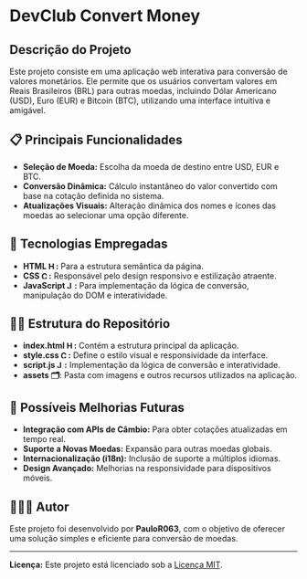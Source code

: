 # DevClub Convert Money

## Descrição do Projeto
Este projeto consiste em uma aplicação web interativa para conversão de valores monetários. Ele permite que os usuários convertam valores em Reais Brasileiros (BRL) para outras moedas, incluindo Dólar Americano (USD), Euro (EUR) e Bitcoin (BTC), utilizando uma interface intuitiva e amigável.

## 📋 Principais Funcionalidades
- **Seleção de Moeda:** Escolha da moeda de destino entre USD, EUR e BTC.
- **Conversão Dinâmica:** Cálculo instantâneo do valor convertido com base na cotação definida no sistema.
- **Atualizações Visuais:** Alteração dinâmica dos nomes e ícones das moedas ao selecionar uma opção diferente.


## 🚀 Tecnologias Empregadas
- **HTML [<img src="https://cdn.jsdelivr.net/gh/devicons/devicon/icons/html5/html5-original.svg" alt="HTML5" width="13"/>](https://developer.mozilla.org/pt-BR/docs/Web/HTML):** Para a estrutura semântica da página.
- **CSS [<img src="https://cdn.jsdelivr.net/gh/devicons/devicon/icons/css3/css3-original.svg" alt="CSS3" width="13"/>](https://developer.mozilla.org/pt-BR/docs/Web/CSS):** Responsável pelo design responsivo e estilização atraente.
- **JavaScript [<img src="https://cdn.jsdelivr.net/gh/devicons/devicon/icons/javascript/javascript-original.svg" alt="JavaScript" width="13"/>](https://developer.mozilla.org/pt-BR/docs/Web/JavaScript):** Para implementação da lógica de conversão, manipulação do DOM e interatividade.

## 🏋️‍♀️ Estrutura do Repositório

- **index.html [<img src="https://cdn.jsdelivr.net/gh/devicons/devicon/icons/html5/html5-original.svg" alt="HTML5" width="13"/>](https://developer.mozilla.org/pt-BR/docs/Web/HTML):** Contém a estrutura principal da aplicação.
- **style.css [<img src="https://cdn.jsdelivr.net/gh/devicons/devicon/icons/css3/css3-original.svg" alt="CSS3" width="13"/>](https://developer.mozilla.org/pt-BR/docs/Web/CSS):** Define o estilo visual e responsividade da interface.
- **script.js [<img src="https://cdn.jsdelivr.net/gh/devicons/devicon/icons/javascript/javascript-original.svg" alt="JavaScript" width="13"/>](https://developer.mozilla.org/pt-BR/docs/Web/JavaScript):** Implementação da lógica de conversão e interatividade.
- **assets 🗂️**: Pasta com imagens e outros recursos utilizados na aplicação.

## 🤖 Possíveis Melhorias Futuras
- **Integração com APIs de Câmbio:** Para obter cotações atualizadas em tempo real.
- **Suporte a Novas Moedas:** Expansão para outras moedas globais.
- **Internacionalização (i18n):** Inclusão de suporte a múltiplos idiomas.
- **Design Avançado:** Melhorias na responsividade para dispositivos móveis.


## 🧑🏾‍💻 Autor
Este projeto foi desenvolvido por **PauloR063**, com o objetivo de oferecer uma solução simples e eficiente para conversão de moedas.

---
**Licença:** Este projeto está licenciado sob a [Licença MIT](https://github.com/PauloR063).

